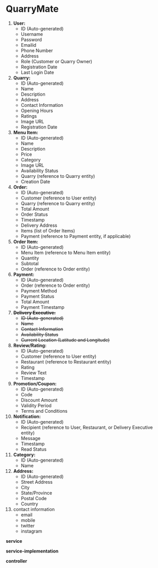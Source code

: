 # QuarryMate

1. **User:**
   - ID (Auto-generated)
   - Username
   - Password
   - Emailid
   - Phone Number
   - Address
   - Role (Customer or Quarry Owner)
   - Registration Date
   - Last Login Date
2. **Quarry:**
   - ID (Auto-generated)
   - Name
   - Description
   - Address
   - Contact Information
   - Opening Hours
   - Ratings
   - Image URL
   - Registration Date
3. **Menu Item:**
   - ID (Auto-generated)
   - Name
   - Description
   - Price
   - Category
   - Image URL
   - Availability Status
   - Quarry (reference to Quarry entity)
   - Creation Date
4. **Order:**
   - ID (Auto-generated)
   - Customer (reference to User entity)
   - Quarry (reference to Quarry entity)
   - Total Amount
   - Order Status
   - Timestamp
   - Delivery Address
   - Items (list of Order Items)
   - Payment (reference to Payment entity, if applicable)
5. **Order Item:**
   - ID (Auto-generated)
   - Menu Item (reference to Menu Item entity)
   - Quantity
   - Subtotal
   - Order (reference to Order entity)
6. **Payment:**
   - ID (Auto-generated)
   - Order (reference to Order entity)
   - Payment Method
   - Payment Status
   - Total Amount
   - Payment Timestamp
7. **~~Delivery Executive:~~**
   - ~~ID (Auto-generated)~~
   - ~~Name~~
   - ~~Contact Information~~
   - ~~Availability Status~~
   - ~~Current Location (Latitude and Longitude)~~
8. **Review/Rating:**
   - ID (Auto-generated)
   - Customer (reference to User entity)
   - Restaurant (reference to Restaurant entity)
   - Rating
   - Review Text
   - Timestamp
9. **Promotion/Coupon:**
   - ID (Auto-generated)
   - Code
   - Discount Amount
   - Validity Period
   - Terms and Conditions
10. **Notification:**
    - ID (Auto-generated)
    - Recipient (reference to User, Restaurant, or Delivery Executive entity)
    - Message
    - Timestamp
    - Read Status
11. **Category:**
    - ID (Auto-generated)
    - Name
12. **Address:**
    - ID (Auto-generated)
    - Street Address
    - City
    - State/Province
    - Postal Code
    - Country
13. contact information
    - email
    - mobile
    - twitter
    - instagram

**service**

**service-implementation**

**controller**
